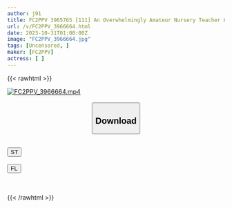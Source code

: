 ```yaml
---
author: j91
title: FC2PPV 3965765 [111] An Overwhelmingly Amateur Nursery Teacher Has A Sex Experience ♡ "I Want To Kiss You…" The Reaction Of Love Is Naughty And Cute! The Happiness Level Of Being A Pure Woman And Having Sexual Intercourse Is Too High ♡ Both Feelings ♡
url: /v/FC2PPV_3966664.html
date: 2023-10-31T01:00:00Z
image: "FC2PPV_3966664.jpg"
tags: [Uncensored, ]
maker: [FC2PPV]
actress: [ ]
---
```



{{< rawhtml >}}

<div class="video" data-videoid="xO33Rb4lW1IkB3m">
    <a href="javascript:;">
        <img src="https://my.j91.asia/v/FC2PPV_3966664.jpg" width="WIDTH" height="HEIGHT" alt="FC2PPV_3966664.mp4" loading="lazy">
    </a>
</div>

<script type="text/javascript" src="https://j91.asia/asset/on-demand-st.js"></script>

<br>
  <link rel="stylesheet" href="https://j91.asia/asset/bs5.css">
  
  <center>
  <button class="btn btn-primary" type="button" data-bs-toggle="collapse" data-bs-target=".multi-collapse" aria-expanded="false" aria-controls="multiCollapseExample1 multiCollapseExample2"><h2>Download</h2></button></center>
</p>
<div class="row">
  <div class="col">
    <div class="collapse multi-collapse" id="multiCollapseExample1">
      <div class="card card-body">
	      	      <br>
<div class="buttons">  
<a href="https://streamtape.to/v/xO33Rb4lW1IkB3m"><button class="btn-hover color-3"><i class="fa fa-download"></i> ST</button></a></div>
    </div>
  </div>
</div>
  <div class="col">
    <div class="collapse multi-collapse" id="multiCollapseExample2">
      <div class="card card-body">
	      <br>
<div class="buttons">
    <a href="https://filelions.online/f/e4f7q2n3hrqf"><button class="btn-hover color-9"><i class="fa fa-download"></i> FL</button></a></div>
<br><br>
      </div>
    </div>
  </div>
</div>

{{< /rawhtml >}}